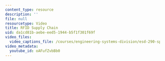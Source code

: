 ```yaml
---
content_type: resource
description: ''
file: null
resourcetype: Video
title: RFID Supply Chain
uid: da1cd81b-aebe-eed5-1944-b5f1f301f69f
video_files:
  video_captions_file: /courses/engineering-systems-division/esd-290-special-topics-in-supply-chain-management-spring-2005/conference-videos/rfid-supply-chain/oAFufZvbBb0.vtt
video_metadata:
  youtube_id: oAFufZvbBb0
---
```

